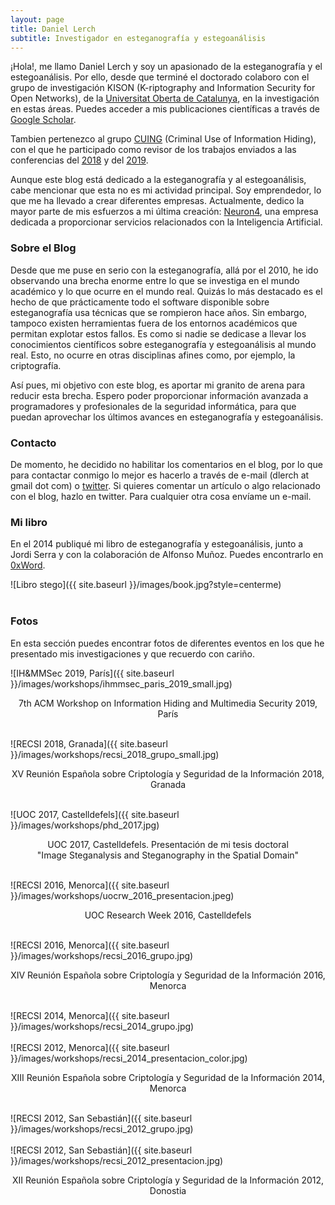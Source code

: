 ```yaml
---
layout: page
title: Daniel Lerch
subtitle: Investigador en esteganografía y estegoanálisis
---
```


¡Hola!, me llamo Daniel Lerch y soy un apasionado de la esteganografía y el estegoanálisis. Por ello, desde que terminé el doctorado colaboro con el grupo de investigación KISON (K-riptography and Information Security for Open Networks), de la [Universitat Oberta de Catalunya](https://www.uoc.edu/), en la investigación en estas áreas. Puedes acceder a mis publicaciones científicas a través de [Google Scholar](https://scholar.google.es/citations?user=5ggVkxMAAAAJ&hl=es).

Tambien pertenezco al grupo [CUING](https://cuing.org/) (Criminal Use of Information Hiding), con el que he participado como revisor de los trabajos enviados a las conferencias del [2018](https://2018.ares-conference.eu/workshops/cuing-2018/index.html) y del [2019](https://www.ares-conference.eu/workshops/cuing-2019/).

Aunque este blog está dedicado a la esteganografía y al estegoanálisis, cabe mencionar que esta no es mi actividad principal. Soy emprendedor, lo que me ha llevado a crear diferentes empresas. Actualmente, dedico la mayor parte de mis esfuerzos a mi última creación: [Neuron4](http://neuron4.com/), una empresa dedicada a proporcionar servicios relacionados con la Inteligencia Artificial.


### Sobre el Blog
Desde que me puse en serio con la esteganografía, allá por el 2010, he ido observando una brecha enorme entre lo que se investiga en el mundo académico y lo que ocurre en el mundo real. Quizás lo más destacado es el hecho de que prácticamente todo el software disponible sobre esteganografía usa técnicas que se rompieron hace años. Sin embargo, tampoco existen herramientas fuera de los entornos académicos que permitan explotar estos fallos. Es como si nadie se dedicase a llevar los conocimientos científicos sobre esteganografía y estegoanálisis al mundo real. Esto, no ocurre en otras disciplinas afines como, por ejemplo, la criptografía.

Así pues, mi objetivo con este blog, es aportar mi granito de arena para reducir esta brecha. Espero poder proporcionar información avanzada a programadores y profesionales de la seguridad informática, para que puedan aprovechar los últimos avances en esteganografía y estegoanálisis.


### Contacto
De momento, he decidido no habilitar los comentarios en el blog, por lo que para contactar conmigo lo mejor es hacerlo a través de e-mail (dlerch at gmail dot com) o [twitter](https://twitter.com/daniel_lerch). Si quieres comentar un artículo o algo relacionado con el blog, hazlo en twitter. Para cualquier otra cosa envíame un e-mail.


### Mi libro
En el 2014 publiqué mi libro de esteganografía y estegoanálisis, junto a Jordi Serra y con la colaboración de Alfonso Muñoz. Puedes encontrarlo en [0xWord](https://0xword.com/es/libros/64-esteganografia-y-estegoanalisis.html).

![Libro stego]({{ site.baseurl }}/images/book.jpg?style=centerme)
<br><br>

### Fotos
En esta sección puedes encontrar fotos de diferentes eventos en los que he presentado mis investigaciones y que recuerdo con cariño.
<br>


![IH&MMSec 2019, París]({{ site.baseurl }}/images/workshops/ihmmsec_paris_2019_small.jpg)
<center>7th ACM Workshop on Information Hiding and Multimedia Security 2019, París</center>
<br>

![RECSI 2018, Granada]({{ site.baseurl }}/images/workshops/recsi_2018_grupo_small.jpg)
<center>XV Reunión Española sobre Criptología y Seguridad de la Información 2018, Granada</center>
<br>

![UOC 2017, Castelldefels]({{ site.baseurl }}/images/workshops/phd_2017.jpg)
<center>UOC 2017, Castelldefels. Presentación de mi tesis doctoral<br>"Image Steganalysis and Steganography in the Spatial Domain"</center>
<br>

![RECSI 2016, Menorca]({{ site.baseurl }}/images/workshops/uocrw_2016_presentacion.jpeg)
<center>UOC Research Week 2016, Castelldefels</center>
<br>

![RECSI 2016, Menorca]({{ site.baseurl }}/images/workshops/recsi_2016_grupo.jpg)
<center>XIV Reunión Española sobre Criptología y Seguridad de la Información 2016, Menorca</center>
<br>

![RECSI 2014, Menorca]({{ site.baseurl }}/images/workshops/recsi_2014_grupo.jpg)
<br><br>
![RECSI 2012, Menorca]({{ site.baseurl }}/images/workshops/recsi_2014_presentacion_color.jpg)
<center>XIII Reunión Española sobre Criptología y Seguridad de la Información 2014, Menorca</center>
<br>

![RECSI 2012, San Sebastián]({{ site.baseurl }}/images/workshops/recsi_2012_grupo.jpg)
<br><br>
![RECSI 2012, San Sebastián]({{ site.baseurl }}/images/workshops/recsi_2012_presentacion.jpg)
<center>XII Reunión Española sobre Criptología y Seguridad de la Información 2012, Donostia</center>






